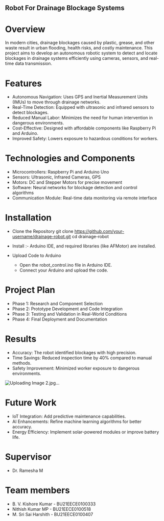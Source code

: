 ## Robot For Drainage Blockage Systems

# Overview
In modern cities, drainage blockages caused by plastic, grease, and other waste result in urban flooding, health risks, and costly maintenance. This project aims to develop an autonomous robotic system to detect and locate blockages in drainage systems efficiently using cameras, sensors, and real-time data transmission.

# Features

* Autonomous Navigation: Uses GPS and Inertial Measurement Units (IMUs) to move through drainage networks.
* Real-Time Detection: Equipped with ultrasonic and infrared sensors to detect blockages.
* Reduced Manual Labor: Minimizes the need for human intervention in dangerous environments.
* Cost-Effective: Designed with affordable components like Raspberry Pi and Arduino.
* Improved Safety: Lowers exposure to hazardous conditions for workers.


# Technologies and Components

* Microcontrollers: Raspberry Pi and Arduino Uno
* Sensors: Ultrasonic, Infrared Cameras, GPS
* Motors: DC and Stepper Motors for precise movement
* Software: Neural networks for blockage detection and control algorithms
* Communication Module: Real-time data monitoring via remote interface

# Installation

* Clone the Repository
  git clone https://github.com/your-username/drainage-robot.git
cd drainage-robot

* Install :-
Arduino IDE, and required libraries (like AFMotor) are installed.

* Upload Code to Arduino
  * Open the robot_control.ino file in Arduino IDE.
  * Connect your Arduino and upload the code.

# Project Plan
 * Phase 1: Research and Component Selection
 * Phase 2: Prototype Development and Code Integration
 * Phase 3: Testing and Validation in Real-World Conditions
 * Phase 4: Final Deployment and Documentation


# Results
 * Accuracy: The robot identified blockages with high precision.
 * Time Savings: Reduced inspection time by 40% compared to manual methods.
 * Safety Improvement: Minimized worker exposure to dangerous environments.

![Uploading Image 2.jpg…]()


# Future Work
 * IoT Integration: Add predictive maintenance capabilities.
 * AI Enhancements: Refine machine learning algorithms for better accuracy.
 * Energy Efficiency: Implement solar-powered modules or improve battery life.

# Supervisor

  * Dr. Ramesha M

    
# Team members
* B. V. Kishore Kumar - BU21EECE0100333
* Nithish Kumar MP - BU21EECE0100518
* M. Sri Sai Harshith - BU21EECE0100407
